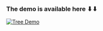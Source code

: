 ### The demo is available here ⬇⬇

[![Tree Demo](https://github.com/Shreya-Kumbar/SimpleCpp_Programs/blob/main/TreeDesign/treeDesign_PNG.png?raw=true)](https://1drv.ms/v/c/fd86a86e80d80f4a/ESN11RMYWm1MgAhFMWbCBrABDeuWVA6Cr4fvAWTmOagnhA?e=cQD3Wy)
